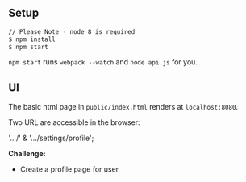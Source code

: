 ## Setup
```sh
// Please Note - node 8 is required
$ npm install
$ npm start
```

`npm start` runs `webpack --watch` and `node api.js` for you.

## UI

The basic html page in `public/index.html` renders at `localhost:8080`.

Two URL are accessible in the browser:

'.../' & '.../settings/profile';

**Challenge:**
* Create a profile page for user
